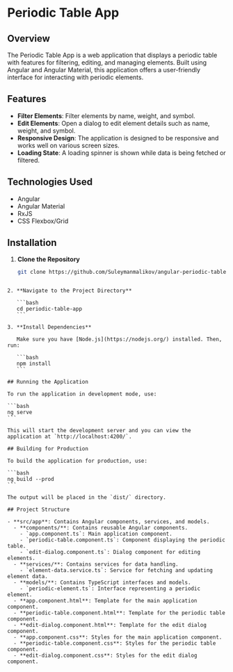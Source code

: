 # Periodic Table App

## Overview

The Periodic Table App is a web application that displays a periodic table with features for filtering, editing, and managing elements. Built using Angular and Angular Material, this application offers a user-friendly interface for interacting with periodic elements.

## Features

- **Filter Elements**: Filter elements by name, weight, and symbol.
- **Edit Elements**: Open a dialog to edit element details such as name, weight, and symbol.
- **Responsive Design**: The application is designed to be responsive and works well on various screen sizes.
- **Loading State**: A loading spinner is shown while data is being fetched or filtered.

## Technologies Used

- Angular
- Angular Material
- RxJS
- CSS Flexbox/Grid

## Installation

1. **Clone the Repository**

   ```bash
   git clone https://github.com/Suleymanmalikov/angular-periodic-table.git
   ```

````

2. **Navigate to the Project Directory**

   ```bash
   cd periodic-table-app
   ```

3. **Install Dependencies**

   Make sure you have [Node.js](https://nodejs.org/) installed. Then, run:

   ```bash
   npm install
   ```

## Running the Application

To run the application in development mode, use:

```bash
ng serve
```

This will start the development server and you can view the application at `http://localhost:4200/`.

## Building for Production

To build the application for production, use:

```bash
ng build --prod
```

The output will be placed in the `dist/` directory.

## Project Structure

- **src/app**: Contains Angular components, services, and models.
  - **components/**: Contains reusable Angular components.
    - `app.component.ts`: Main application component.
    - `periodic-table.component.ts`: Component displaying the periodic table.
    - `edit-dialog.component.ts`: Dialog component for editing elements.
  - **services/**: Contains services for data handling.
    - `element-data.service.ts`: Service for fetching and updating element data.
  - **models/**: Contains TypeScript interfaces and models.
    - `periodic-element.ts`: Interface representing a periodic element.
  - **app.component.html**: Template for the main application component.
  - **periodic-table.component.html**: Template for the periodic table component.
  - **edit-dialog.component.html**: Template for the edit dialog component.
  - **app.component.css**: Styles for the main application component.
  - **periodic-table.component.css**: Styles for the periodic table component.
  - **edit-dialog.component.css**: Styles for the edit dialog component.

````
